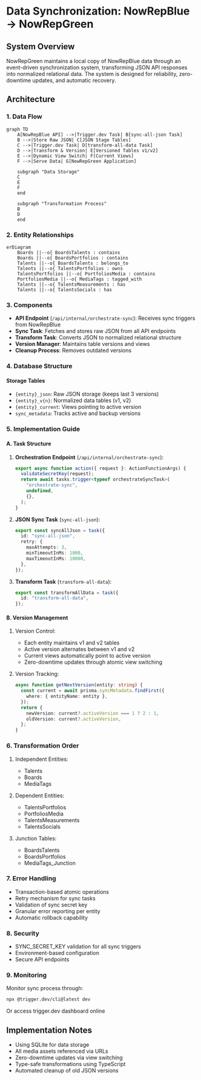# Data Synchronization: NowRepBlue → NowRepGreen

## System Overview

NowRepGreen maintains a local copy of NowRepBlue data through an event-driven synchronization system, transforming JSON API responses into normalized relational data. The system is designed for reliability, zero-downtime updates, and automatic recovery.

## Architecture

### 1. Data Flow

```mermaid
graph TD
    A[NowRepBlue API] -->|Trigger.dev Task| B[sync-all-json Task]
    B -->|Store Raw JSON| C[JSON Stage Tables]
    C -->|Trigger.dev Task| D[transform-all-data Task]
    D -->|Transform & Version| E[Versioned Tables v1/v2]
    E -->|Dynamic View Switch| F[Current Views]
    F -->|Serve Data| G[NowRepGreen Application]

    subgraph "Data Storage"
    C
    E
    F
    end

    subgraph "Transformation Process"
    B
    D
    end
```

### 2. Entity Relationships

```mermaid
erDiagram
    Boards ||--o{ BoardsTalents : contains
    Boards ||--o{ BoardsPortfolios : contains
    Talents ||--o{ BoardsTalents : belongs_to
    Talents ||--o{ TalentsPortfolios : owns
    TalentsPortfolios ||--o{ PortfoliosMedia : contains
    PortfoliosMedia ||--o{ MediaTags : tagged_with
    Talents ||--o{ TalentsMeasurements : has
    Talents ||--o{ TalentsSocials : has
```

### 3. Components

- **API Endpoint** (`/api/internal/orchestrate-sync`): Receives sync triggers from NowRepBlue
- **Sync Task**: Fetches and stores raw JSON from all API endpoints
- **Transform Task**: Converts JSON to normalized relational structure
- **Version Manager**: Maintains table versions and views
- **Cleanup Process**: Removes outdated versions

### 4. Database Structure

#### Storage Tables

- `{entity}_json`: Raw JSON storage (keeps last 3 versions)
- `{entity}_v{n}`: Normalized data tables (v1, v2)
- `{entity}_current`: Views pointing to active version
- `sync_metadata`: Tracks active and backup versions

### 5. Implementation Guide

#### A. Task Structure

1. **Orchestration Endpoint** (`/api/internal/orchestrate-sync`):

   ```typescript
   export async function action({ request }: ActionFunctionArgs) {
     validateSecretKey(request);
     return await tasks.trigger<typeof orchestrateSyncTask>(
       "orchestrate-sync",
       undefined,
       {},
     );
   }
   ```

2. **JSON Sync Task** (`sync-all-json`):

   ```typescript
   export const syncAllJson = task({
     id: "sync-all-json",
     retry: {
       maxAttempts: 3,
       minTimeoutInMs: 1000,
       maxTimeoutInMs: 10000,
     },
   });
   ```

3. **Transform Task** (`transform-all-data`):
   ```typescript
   export const transformAllData = task({
     id: "transform-all-data",
   });
   ```

#### B. Version Management

1. Version Control:

   - Each entity maintains v1 and v2 tables
   - Active version alternates between v1 and v2
   - Current views automatically point to active version
   - Zero-downtime updates through atomic view switching

2. Version Tracking:
   ```typescript
   async function getNextVersion(entity: string) {
     const current = await prisma.syncMetadata.findFirst({
       where: { entityName: entity },
     });
     return {
       newVersion: current?.activeVersion === 1 ? 2 : 1,
       oldVersion: current?.activeVersion,
     };
   }
   ```

### 6. Transformation Order

1. Independent Entities:

   - Talents
   - Boards
   - MediaTags

2. Dependent Entities:

   - TalentsPortfolios
   - PortfoliosMedia
   - TalentsMeasurements
   - TalentsSocials

3. Junction Tables:
   - BoardsTalents
   - BoardsPortfolios
   - MediaTags_Junction

### 7. Error Handling

- Transaction-based atomic operations
- Retry mechanism for sync tasks
- Validation of sync secret key
- Granular error reporting per entity
- Automatic rollback capability

### 8. Security

- SYNC_SECRET_KEY validation for all sync triggers
- Environment-based configuration
- Secure API endpoints

### 9. Monitoring

Monitor sync process through:

```bash
npx @trigger.dev/cli@latest dev
```

Or access trigger.dev dashboard online

## Implementation Notes

- Using SQLite for data storage
- All media assets referenced via URLs
- Zero-downtime updates via view switching
- Type-safe transformations using TypeScript
- Automated cleanup of old JSON versions
